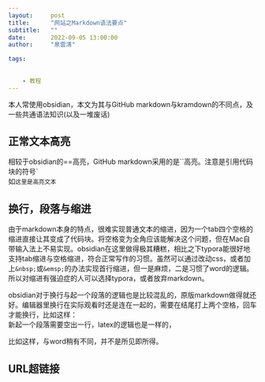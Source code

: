 ```yaml
---
layout:     post
title:      "网站之Markdown语法要点"
subtitle:   ""
date:       2022-09-05 13:00:00
author:     "泉雲清"

tags:
  
  
    - 教程
---
```

本人常使用obsidian，本文为其与GitHub markdown与kramdown的不同点，及一些共通语法知识(以及一堆废话)

## 正常文本高亮
相较于obsidian的==高亮，GitHub markdown采用的是\`\`高亮。注意是引用代码块的符号\`   
如`这里是高亮文本`  
## 换行，段落与缩进
由于markdown本身的特点，很难实现普通文本的缩进，因为一个tab四个空格的缩进直接让其变成了代码块。将空格变为全角应该能解决这个问题，但在Mac自带输入法上不易实现。obsidian在这里做得极其糟糕，相比之下typora能很好地支持tab缩进与空格缩进，符合正常写作的习惯。虽然可以通过改动css，或者加上`&nbsp;`或`&emsp;`的办法实现首行缩进，但一是麻烦，二是习惯了word的逻辑。所以对缩进有强迫症的人可以选择typora，或者放弃markdown。

obsidian对于换行与起一个段落的逻辑也是比较混乱的，原版markdown做得就还好。编辑器里换行在实际观看时还是连在一起的，需要在结尾打上两个空格，回车才能换行，比如这样：  
新起一个段落需要空出一行，latex的逻辑也是一样的，

比如这样，与word稍有不同，并不是所见即所得。

## URL超链接
